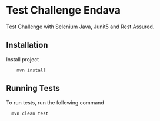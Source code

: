 # Test Challenge Endava

Test Challenge with Selenium Java, Junit5 and Rest Assured.

## Installation

Install project

        mvn install


## Running Tests

To run tests, run the following command

      mvn clean test